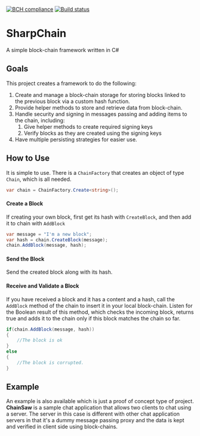 [![BCH compliance](https://bettercodehub.com/edge/badge/sehd/SharpChain?branch=master)](https://bettercodehub.com/)
[![Build status](https://ci.appveyor.com/api/projects/status/7yy25bg3yfc6fsp7?svg=true)](https://ci.appveyor.com/project/sehd/sharpchain)

# SharpChain
A simple block-chain framework written in C#

## Goals

This project creates a framework to do the following:

1. Create and manage a block-chain storage for storing blocks linked to the previous block via a custom hash function.
2. Provide helper methods to store and retrieve data from block-chain.
3. Handle security and signing in messages passing and adding items to the chain, including:
	1. Give helper methods to create required signing keys
	2. Verify blocks as they are created using the signing keys
4. Have multiple persisting strategies for easier use.

## How to Use

It is simple to use. There is a `ChainFactory` that creates an object of type `Chain`, which is all needed.

```C#
var chain = ChainFactory.Create<string>();
```

#### Create a Block

If creating your own block, first get its hash with `CreateBlock`, and then add it to chain with `AddBlock`

```C#
var message = "I'm a new block";
var hash = chain.CreateBlock(message);
chain.AddBlock(message, hash);
```

#### Send the Block

Send the created block along with its hash.

#### Receive and Validate a Block

If you have received a block and it has a content and a hash, call the `AddBlock` method of the chain to insert it in your local block-chain. Listen for the Boolean result of this method, which checks the incoming block, returns true and  adds it to the chain only if this block matches the chain so far.

```C#
if(chain.AddBlock(message, hash))
{
	//The block is ok
}
else
{
	//The block is corrupted.
}
```

## Example

An example is also available which is just a proof of concept type of project. **ChainSaw** is a sample chat application that allows two clients to chat using a server. The server in this case is different with other chat application servers in that it's a dummy message passing proxy and the data is kept and verified in client side using block-chains.
